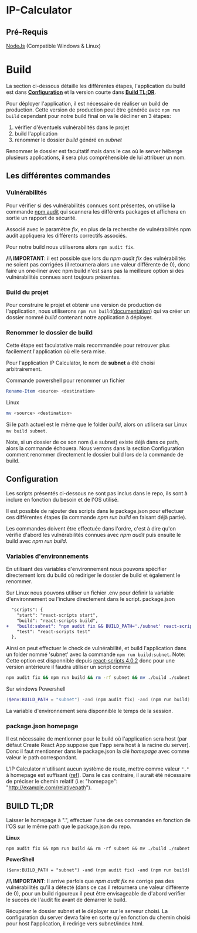 # IP-Calculator

## Pré-Requis

[NodeJs](https://nodejs.org/en/) (Compatible Windows & Linux)

# Build

La section ci-dessous détaille les différentes étapes, l'application du build est dans [**Configuration**](#Configuration) et la version courte dans [**Build TL;DR**](#Build-TL;DR).

Pour déployer l'application, il est nécessaire de réaliser un build de production.
Cette version de production peut être générée avec ```npm run build``` cependant pour notre build final on va le décliner en 3 étapes:

  1. vérifier d'éventuels vulnérabilités dans le projet
  2. build l'application
  3. renommer le dossier _build_ généré en _subnet_ 

Renommer le dossier est facultatif mais dans le cas où le server héberge plusieurs applications, il sera plus compréhensible de lui attribuer un nom.

## Les différentes commandes

### Vulnérabilités
Pour vérifier si des vulnérabilités connues sont présentes, on utilise la commande [npm audit](https://docs.npmjs.com/cli/v7/commands/npm-audit) qui scannera les différents packages et affichera en sortie un rapport de sécurité.

Associé avec le paramètre _fix_, en plus de la recherche de vulnérabilités npm audit appliquera les différents correctifs associés.

Pour notre build nous utiliserons alors ```npm audit fix```.

**/!\ IMPORTANT**: il est possible que lors du _npm audit fix_ des vulnérabilités ne soient pas corrigées (il retournera alors une valeur différente de 0), donc faire un one-liner avec npm build n'est sans pas la meilleure option si des vulnérabilités connues sont toujours présentes.

### Build du projet

Pour construire le projet et obtenir une version de production de l'application, nous utiliserons ```npm run build```([documentation](https://create-react-app.dev/docs/available-scripts/#npm-run-build)) qui va créer un dossier nommé _build_ contenant notre application à déployer.

### Renommer le dossier de build

Cette étape est faculatative mais recommandée pour retrouver plus facilement l'application où elle sera mise.

Pour l'application IP Calculator, le nom de **subnet** a été choisi arbitrairement.

Commande powershell pour renommer un fichier
```powershell
Rename-Item <source> <destination>
```

Linux
```bash
mv <source> <destination>
```

Si le path actuel est le même que le folder _build_, alors on utilisera sur Linux ```mv build subnet```.

Note, si un dossier de ce son nom (i.e subnet) existe déjà dans ce path, alors la commande échouera. Nous verrons dans la section Configuration comment renommer directement le dossier build lors de la commande de build.

## Configuration

Les scripts présentés ci-dessous ne sont pas inclus dans le repo, ils sont à inclure en fonction du besoin et de l'OS utilisé.

Il est possible de rajouter des scripts dans le package.json pour effectuer ces différentes étapes (la commande _npm run build_ en faisant déjà partie).

Les commandes doivent être effectuée dans l'ordre, c'est à dire qu'on vérifie d'abord les vulnérabilités connues avec _npm audit_ puis ensuite le build avec _npm run build_.

### Variables d'environnements

En utilisant des variables d'environnement nous pouvons spécifier directement lors du build où rediriger le dossier de build et également le renommer.

Sur Linux nous pouvons utiliser un fichier .env pour définir la variable d'environnement ou l'inclure directement dans le script.
package.json
```diff
  "scripts": {
    "start": "react-scripts start",
    "build": "react-scripts build",
+   "build:subnet": "npm audit fix && BUILD_PATH='./subnet' react-scripts build",
    "test": "react-scripts test"
  },
```
Ainsi on peut effectuer le check de vulnérabilité, et build l'application dans un folder nommé 'subnet' avec la commande ```npm run build:subnet```.
Note: Cette option est disponnible depuis [react-scripts 4.0.2](https://github.com/facebook/create-react-app/blob/master/CHANGELOG.md#rocket-new-feature) donc pour une version antérieure il faudra utiliser un script comme
```bash
npm audit fix && npm run build && rm -rf subnet && mv ./build ./subnet
```

Sur windows Powershell
```powershell
($env:BUILD_PATH = "subnet") -and (npm audit fix) -and (npm run build)
```
La variable d'environnement sera disponnible le temps de la session.

### package.json homepage

Il est nécessaire de mentionner pour le build où l'application sera host (par défaut Create React App suppose que l'app sera host à la racine du server).
Donc il faut mentionner dans le package.json la clé _homepage_ avec comme valeur le path correspondant.

L'IP Calculator n'utilisant aucun système de route, mettre comme valeur ```"."``` à homepage est suffisant ([ref](https://create-react-app.dev/docs/deployment/#serving-the-same-build-from-different-paths)).
Dans le cas contraire, il aurait été nécessaire de préciser le chemin relatif (i.e: "homepage": "http://example.com/relativepath").


## **BUILD TL;DR**

Laisser le homepage à ".", effectuer l'une de ces commandes en fonction de l'OS sur le même path que le package.json du repo.

**Linux**
```
npm audit fix && npm run build && rm -rf subnet && mv ./build ./subnet
```

**PowerShell**
```
($env:BUILD_PATH = "subnet") -and (npm audit fix) -and (npm run build)
```

**/!\ IMPORTANT**: Il arrive parfois que _npm audit fix_ ne corrige pas des vulnérabilités qu'il a détecté (dans ce cas il retournera une valeur différente de 0), pour un build rigoureux il peut être envisageable de d'abord verifier le succès de l'audit fix avant de démarrer le build.

Récupérer le dossier subnet et le déployer sur le serveur choisi. La configuration du server devra faire en sorte qu'en fonction du chemin choisi pour host l'application, il redirige vers subnet/index.html.